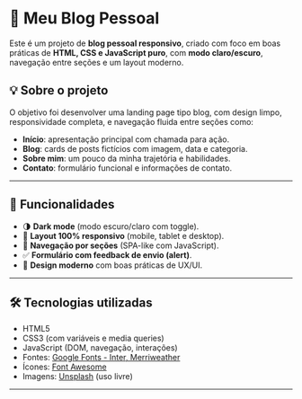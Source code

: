 # 📝 Meu Blog Pessoal

Este é um projeto de **blog pessoal responsivo**, criado com foco em boas práticas de **HTML, CSS e JavaScript puro**, com **modo claro/escuro**, navegação entre seções e um layout moderno.

## 💡 Sobre o projeto

O objetivo foi desenvolver uma landing page tipo blog, com design limpo, responsividade completa, e navegação fluida entre seções como:

- **Início**: apresentação principal com chamada para ação.
- **Blog**: cards de posts fictícios com imagem, data e categoria.
- **Sobre mim**: um pouco da minha trajetória e habilidades.
- **Contato**: formulário funcional e informações de contato.

---

## 🧪 Funcionalidades

- 🌗 **Dark mode** (modo escuro/claro com toggle).
- 📱 **Layout 100% responsivo** (mobile, tablet e desktop).
- 🔀 **Navegação por seções** (SPA-like com JavaScript).
- ✅ **Formulário com feedback de envio (alert)**.
- 💎 **Design moderno** com boas práticas de UX/UI.

---

## 🛠️ Tecnologias utilizadas

- HTML5
- CSS3 (com variáveis e media queries)
- JavaScript (DOM, navegação, interações)
- Fontes: [Google Fonts - Inter, Merriweather](https://fonts.google.com/)
- Ícones: [Font Awesome](https://fontawesome.com/)
- Imagens: [Unsplash](https://unsplash.com/) (uso livre)

---


